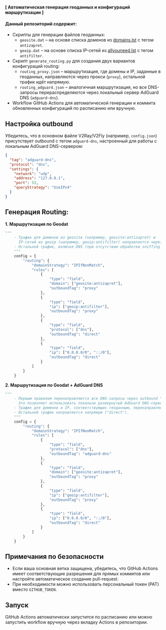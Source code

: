 **[ Автоматическая генерация геоданных и конфигураций маршрутизации ]**

#### Данный репозиторий содержит:
- Скрипты для генерации файлов геоданных:
  - `geosite.dat` – на основе списка доменов из [domains.lst](https://antifilter.download/list/domains.lst) с тегом `antizapret`.
  - `geoip.dat` – на основе списка IP-сетей из [allyouneed.lst](https://antifilter.download/list/allyouneed.lst) с тегом `antifilter`.
- Скрипт `generate_routing.py` для создания двух вариантов конфигураций routing:
  - `routing_proxy.json` – маршрутизация, где домены и IP, заданные в геоданных, направляются через прокси (`proxy`), остальной трафик идёт напрямую.
  - `routing_adguard.json` – аналогичная маршрутизация, но все DNS-запросы перераспределяются через локальный сервер AdGuard DNS (`adguard-dns`).
- Workflow GitHub Actions для автоматической генерации и коммита обновленных конфигураций по расписанию или вручную.

## Настройка outbound
Убедитесь, что в основном файле V2Ray/V2Fly (например, `config.json`) присутствует outbound с тегом `adguard-dns`, настроенный для работы с локальным AdGuard DNS-сервером:
```json
{
  "tag": "adguard-dns",
  "protocol": "dns",
  "settings": {
    "network": "udp",
    "address": "127.0.0.1",
    "port": 53,
    "queryStrategy": "UseIPv4"
  }
}
```

## Генерация Routing:
**1. Маршрутизация по Geodat**
```python
"""
    - Трафик для доменов из geosite (например, geosite:antizapret) и
      IP-сетей из geoip (например, geoip:antifilter) направляется через outbound "proxy".
    - Остальной трафик, включая DNS (при отсутствии обработки sniffing’ом), отправляется напрямую ("direct").
    """
    config = {
        "routing": {
            "domainStrategy": "IPIfNonMatch",
            "rules": [
                {
                    "type": "field",
                    "domain": ["geosite:antizapret"],
                    "outboundTag": "proxy"
                },
                {
                    "type": "field",
                    "ip": ["geoip:antifilter"],
                    "outboundTag": "proxy"
                },
                {
                    "type": "field",
                    "protocol": ["dns"],
                    "outboundTag": "direct"
                },
                {
                    "type": "field",
                    "ip": ["0.0.0.0/0", "::/0"],
                    "outboundTag": "direct"
                }
            ]
        }
    }
```

**2. Маршрутизация по Geodat + AdGuard DNS**
```python
"""
    - Первым правилом перенаправляются все DNS-запросы через outbound "adguard-dns".
      Это позволяет использовать локально развернутый AdGuard DNS-сервер (на 127.0.0.1) в рамках hiddify.
    - Трафик для доменов и IP, соответствующих геоданным, перенаправляется через outbound "proxy".
    - Остальной трафик направляется напрямую ("direct").
    """
    config = {
        "routing": {
            "domainStrategy": "IPIfNonMatch",
            "rules": [
                {
                    "type": "field",
                    "protocol": ["dns"],
                    "outboundTag": "adguard-dns"
                },
                {
                    "type": "field",
                    "domain": ["geosite:antizapret"],
                    "outboundTag": "proxy"
                },
                {
                    "type": "field",
                    "ip": ["geoip:antifilter"],
                    "outboundTag": "proxy"
                },
                {
                    "type": "field",
                    "ip": ["0.0.0.0/0", "::/0"],
                    "outboundTag": "direct"
                }
            ]
        }
    }
```

## Примечания по безопасности
- Если ваша основная ветка защищена, убедитесь, что GitHub Actions имеет соответствующие разрешения для прямых коммитов или настройте автоматическое создание pull-request.
- При необходимости можно использовать персональный токен (PAT) вместо `GITHUB_TOKEN`.

## Запуск
GitHub Actions автоматически запустится по расписанию или можно запустить workflow вручную через вкладку Actions в репозитории.

